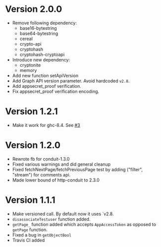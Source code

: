 # Version 2.0.0

* Remove following dependency:
  - base16-bytestring
  - base64-bytestring
  - cereal
  - crypto-api
  - cryptohash
  - cryptohash-cryptoapi
* Introduce new dependency:
  - cryptonite
  - memory
* Add new function setApiVersion
* Add Graph API version parameter. Avoid hardcoded `v2.8`.
* Add appsecret_proof verification.
* Fix appsecret_proof verification encoding.

# Version 1.2.1

* Make it work for ghc-8.4. See [#3](https://github.com/psibi/fb/issues/3)

# Version 1.2.0

* Rewrote fb for conduit-1.3.0
* Fixed various warnings and did general cleanup
* Fixed fetchNextPage/fetchPreviousPage test by adding ("filter", "stream") for comments api.
* Made lower bound of http-conduit to 2.3.0

# Version 1.1.1

* Make versioned call. By default now it uses `v2.8.
* `disassociateTestuser` function added.
* `getPage_` function added which accepts `AppAccessToken` as opposed
  to `getPage` function.
* Fixed a bug in `getObjectBool`
* Travis CI added
